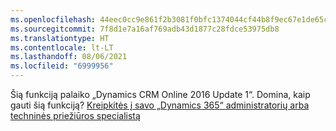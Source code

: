 ```yaml
---
ms.openlocfilehash: 44eec0cc9e861f2b3081f0bfc1374044cf44b8f9ec67e1de65cd29cc27f9ad2e
ms.sourcegitcommit: 7f8d1e7a16af769adb43d1877c28fdce53975db8
ms.translationtype: HT
ms.contentlocale: lt-LT
ms.lasthandoff: 08/06/2021
ms.locfileid: "6999956"
---
```

Šią funkciją palaiko „Dynamics CRM Online 2016 Update 1“. Domina, kaip gauti šią funkciją? [Kreipkitės į savo „Dynamics 365“ administratorių arba techninės priežiūros specialistą](/dynamics365/customerengagement/on-premises/basics/find-administrator-support)